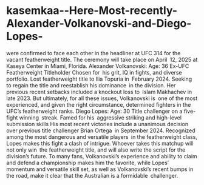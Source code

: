 # kasemkaa--Here-Most-recently-Alexander-Volkanovski-and-Diego-Lopes-

were confirmed to face each other in the headliner at UFC 314 for the vacant featherweight title. The ceremony will take place on April 12, 2025 at Kaseya Center in Miami, Florida.
Alexander Volkanovski:
Age: 36
Ex-UFC Featherweight Titleholder
Chosen for his grit, IQ in fights, and diverse portfolio.
Lost featherweight title to Ilia Topuria in February 2024.
Seeking to regain the title and reestablish his dominance in the division.
Her previous recent setbacks included a knockout loss to Islam Makhachev in late 2023. But ultimately, for all these issues, Volkanovski is one of the most experienced, and given the right circumstance, determined fighters in the UFC’s featherweight ranks.
Diego Lopes:
Age: 30
Title challenger on a five-fight winning streak.
Famed for his aggressive striking and high-level submission skills
His most recent victories include a unanimous decision over previous title challenger Brian Ortega in September 2024.
Recognized among the most dangerous and versatile players in the featherweight class, Lopes makes this fight a clash of intrigue.
Whoever takes this matchup will not only win the featherweight title, and will also write the script for the division’s future. To many fans, Volkanovski’s experience and ability to claim and defend a championship makes him the favorite, while Lopes’ momentum and versatile skill set, as well as Volkanovski’s recent bumps in the road, make it clear that the Australian is a formidable challenger.
